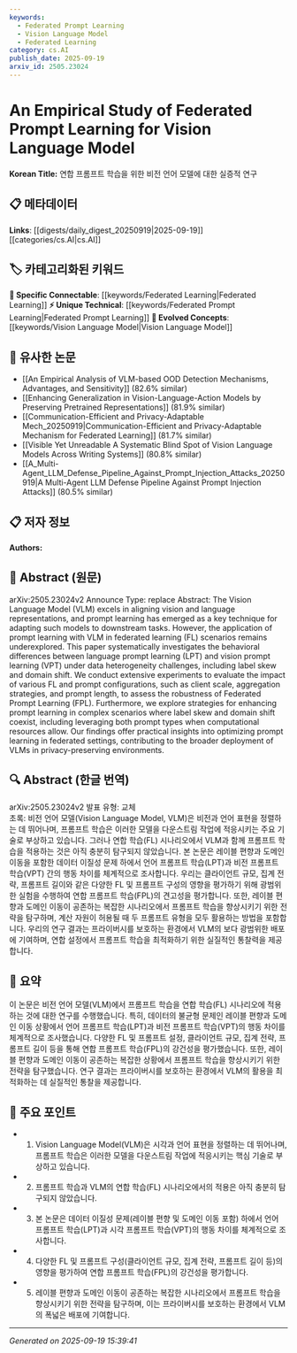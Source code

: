 ```yaml
---
keywords:
  - Federated Prompt Learning
  - Vision Language Model
  - Federated Learning
category: cs.AI
publish_date: 2025-09-19
arxiv_id: 2505.23024
---
```


<!-- KEYWORD_LINKING_METADATA:
{
  "processed_timestamp": "2025-09-22 21:56:57.612408",
  "vocabulary_version": "1.0",
  "selected_keywords": [
    "Federated Prompt Learning",
    "Vision Language Model",
    "Federated Learning"
  ],
  "rejected_keywords": [
    "Prompt Learning"
  ],
  "similarity_scores": {
    "Federated Prompt Learning": 0.78,
    "Vision Language Model": 0.77,
    "Federated Learning": 0.8
  },
  "extraction_method": "AI_prompt_based",
  "budget_applied": true
}
-->


# An Empirical Study of Federated Prompt Learning for Vision Language Model

**Korean Title:** 연합 프롬프트 학습을 위한 비전 언어 모델에 대한 실증적 연구

## 📋 메타데이터

**Links**: [[digests/daily_digest_20250919|2025-09-19]]   [[categories/cs.AI|cs.AI]]

## 🏷️ 카테고리화된 키워드
**🔗 Specific Connectable**: [[keywords/Federated Learning|Federated Learning]]
**⚡ Unique Technical**: [[keywords/Federated Prompt Learning|Federated Prompt Learning]]
**🚀 Evolved Concepts**: [[keywords/Vision Language Model|Vision Language Model]]

## 🔗 유사한 논문
- [[An Empirical Analysis of VLM-based OOD Detection Mechanisms, Advantages, and Sensitivity]] (82.6% similar)
- [[Enhancing Generalization in Vision-Language-Action Models by Preserving Pretrained Representations]] (81.9% similar)
- [[Communication-Efficient and Privacy-Adaptable Mech_20250919|Communication-Efficient and Privacy-Adaptable Mechanism for Federated Learning]] (81.7% similar)
- [[Visible Yet Unreadable A Systematic Blind Spot of Vision Language Models Across Writing Systems]] (80.8% similar)
- [[A_Multi-Agent_LLM_Defense_Pipeline_Against_Prompt_Injection_Attacks_20250919|A Multi-Agent LLM Defense Pipeline Against Prompt Injection Attacks]] (80.5% similar)

## 📋 저자 정보

**Authors:** 

## 📄 Abstract (원문)

arXiv:2505.23024v2 Announce Type: replace 
Abstract: The Vision Language Model (VLM) excels in aligning vision and language representations, and prompt learning has emerged as a key technique for adapting such models to downstream tasks. However, the application of prompt learning with VLM in federated learning (FL) scenarios remains underexplored. This paper systematically investigates the behavioral differences between language prompt learning (LPT) and vision prompt learning (VPT) under data heterogeneity challenges, including label skew and domain shift. We conduct extensive experiments to evaluate the impact of various FL and prompt configurations, such as client scale, aggregation strategies, and prompt length, to assess the robustness of Federated Prompt Learning (FPL). Furthermore, we explore strategies for enhancing prompt learning in complex scenarios where label skew and domain shift coexist, including leveraging both prompt types when computational resources allow. Our findings offer practical insights into optimizing prompt learning in federated settings, contributing to the broader deployment of VLMs in privacy-preserving environments.

## 🔍 Abstract (한글 번역)

arXiv:2505.23024v2 발표 유형: 교체  
초록: 비전 언어 모델(Vision Language Model, VLM)은 비전과 언어 표현을 정렬하는 데 뛰어나며, 프롬프트 학습은 이러한 모델을 다운스트림 작업에 적응시키는 주요 기술로 부상하고 있습니다. 그러나 연합 학습(FL) 시나리오에서 VLM과 함께 프롬프트 학습을 적용하는 것은 아직 충분히 탐구되지 않았습니다. 본 논문은 레이블 편향과 도메인 이동을 포함한 데이터 이질성 문제 하에서 언어 프롬프트 학습(LPT)과 비전 프롬프트 학습(VPT) 간의 행동 차이를 체계적으로 조사합니다. 우리는 클라이언트 규모, 집계 전략, 프롬프트 길이와 같은 다양한 FL 및 프롬프트 구성의 영향을 평가하기 위해 광범위한 실험을 수행하여 연합 프롬프트 학습(FPL)의 견고성을 평가합니다. 또한, 레이블 편향과 도메인 이동이 공존하는 복잡한 시나리오에서 프롬프트 학습을 향상시키기 위한 전략을 탐구하며, 계산 자원이 허용될 때 두 프롬프트 유형을 모두 활용하는 방법을 포함합니다. 우리의 연구 결과는 프라이버시를 보호하는 환경에서 VLM의 보다 광범위한 배포에 기여하며, 연합 설정에서 프롬프트 학습을 최적화하기 위한 실질적인 통찰력을 제공합니다.

## 📝 요약

이 논문은 비전 언어 모델(VLM)에서 프롬프트 학습을 연합 학습(FL) 시나리오에 적용하는 것에 대한 연구를 수행했습니다. 특히, 데이터의 불균형 문제인 레이블 편향과 도메인 이동 상황에서 언어 프롬프트 학습(LPT)과 비전 프롬프트 학습(VPT)의 행동 차이를 체계적으로 조사했습니다. 다양한 FL 및 프롬프트 설정, 클라이언트 규모, 집계 전략, 프롬프트 길이 등을 통해 연합 프롬프트 학습(FPL)의 강건성을 평가했습니다. 또한, 레이블 편향과 도메인 이동이 공존하는 복잡한 상황에서 프롬프트 학습을 향상시키기 위한 전략을 탐구했습니다. 연구 결과는 프라이버시를 보호하는 환경에서 VLM의 활용을 최적화하는 데 실질적인 통찰을 제공합니다.

## 🎯 주요 포인트

- 1. Vision Language Model(VLM)은 시각과 언어 표현을 정렬하는 데 뛰어나며, 프롬프트 학습은 이러한 모델을 다운스트림 작업에 적응시키는 핵심 기술로 부상하고 있습니다.

- 2. 프롬프트 학습과 VLM의 연합 학습(FL) 시나리오에서의 적용은 아직 충분히 탐구되지 않았습니다.

- 3. 본 논문은 데이터 이질성 문제(레이블 편향 및 도메인 이동 포함) 하에서 언어 프롬프트 학습(LPT)과 시각 프롬프트 학습(VPT)의 행동 차이를 체계적으로 조사합니다.

- 4. 다양한 FL 및 프롬프트 구성(클라이언트 규모, 집계 전략, 프롬프트 길이 등)의 영향을 평가하여 연합 프롬프트 학습(FPL)의 강건성을 평가합니다.

- 5. 레이블 편향과 도메인 이동이 공존하는 복잡한 시나리오에서 프롬프트 학습을 향상시키기 위한 전략을 탐구하며, 이는 프라이버시를 보호하는 환경에서 VLM의 폭넓은 배포에 기여합니다.

---

*Generated on 2025-09-19 15:39:41*